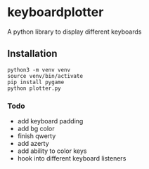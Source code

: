 # keyboardplotter
A python library to display different keyboards

## Installation
```
python3 -m venv venv
source venv/bin/activate
pip install pygame
python plotter.py
```

### Todo
- add keyboard padding
- add bg color
- finish qwerty
- add azerty
- add ability to color keys
- hook into different keyboard listeners
